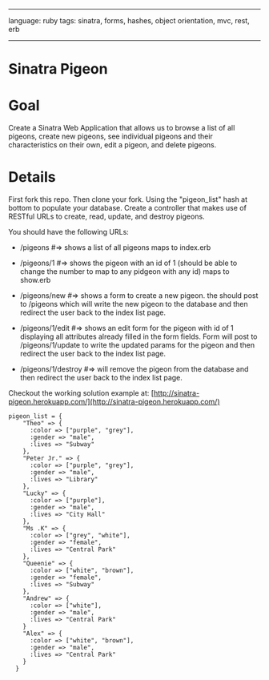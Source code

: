 ---
language: ruby
tags: sinatra, forms, hashes, object orientation, mvc, rest, erb
___

# Sinatra Pigeon

# Goal

Create a Sinatra Web Application that allows us to browse a list of all pigeons, create new pigeons, see individual pigeons and their characteristics on their own, edit a pigeon, and delete pigeons.

# Details

First fork this repo. Then clone your fork.
Using the "pigeon_list" hash at bottom to populate your database. Create a controller that makes use of RESTful URLs to create, read, update, and destroy pigeons.

You should have the following URLs:

- /pigeons #=> shows a list of all pigeons maps to index.erb

- /pigeons/1 #=> shows the pigeon with an id of 1 (should be able to change the number to map to any pidgeon with any id) maps to show.erb

- /pigeons/new #=> shows a form to create a new pigeon. the should post to /pigeons which will write the new pigeon to the database and then redirect the user back to the index list page.

- /pigeons/1/edit #=> shows an edit form for the pigeon with id of 1 displaying all attributes already filled in the form fields. Form will post to /pigeons/1/update to write the updated params for the pigeon and then redirect the user back to the index list page.

- /pigeons/1/destroy #=> will remove the pigeon from the database and then redirect the user back to the index list page.

Checkout the working solution example at: [http://sinatra-pigeon.herokuapp.com/](http://sinatra-pigeon.herokuapp.com/)

```
pigeon_list = {
    "Theo" => {
      :color => ["purple", "grey"],
      :gender => "male",
      :lives => "Subway"
    },
    "Peter Jr." => {
      :color => ["purple", "grey"],
      :gender => "male",
      :lives => "Library"
    },
    "Lucky" => {
      :color => ["purple"],
      :gender => "male",
      :lives => "City Hall"
    },
    "Ms .K" => {
      :color => ["grey", "white"],
      :gender => "female",
      :lives => "Central Park"
    },
    "Queenie" => {
      :color => ["white", "brown"],
      :gender => "female",
      :lives => "Subway"
    },
    "Andrew" => {
      :color => ["white"],
      :gender => "male",
      :lives => "Central Park"
    }
    "Alex" => {
      :color => ["white", "brown"],
      :gender => "male",
      :lives => "Central Park"
    }
  }
```
